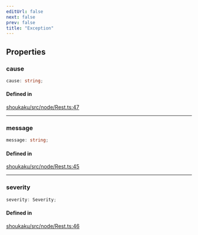 ```yaml
---
editUrl: false
next: false
prev: false
title: "Exception"
---
```


## Properties

<a id="cause" name="cause"></a>

### cause

```ts
cause: string;
```

#### Defined in

[shoukaku/src/node/Rest.ts:47](https://github.com/shipgirlproject/shoukaku/blob/30762f5af6c7b4176e69ee96fa39bc204a7cff21/src/node/Rest.ts#L47)

***

<a id="message" name="message"></a>

### message

```ts
message: string;
```

#### Defined in

[shoukaku/src/node/Rest.ts:45](https://github.com/shipgirlproject/shoukaku/blob/30762f5af6c7b4176e69ee96fa39bc204a7cff21/src/node/Rest.ts#L45)

***

<a id="severity" name="severity"></a>

### severity

```ts
severity: Severity;
```

#### Defined in

[shoukaku/src/node/Rest.ts:46](https://github.com/shipgirlproject/shoukaku/blob/30762f5af6c7b4176e69ee96fa39bc204a7cff21/src/node/Rest.ts#L46)
